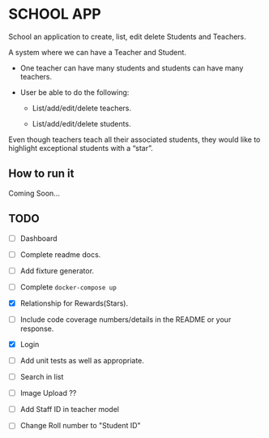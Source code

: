 # SCHOOL APP


School an application to create, list, edit delete Students and Teachers.

A system where we can have a Teacher and Student. 

- One teacher can have many students and students can have many teachers.

- User be able to do the following:

  - List/add/edit/delete teachers.

  - List/add/edit/delete students.


Even though teachers teach all their associated students, they would like to 
highlight exceptional students with a “star”.


## How to run it
Coming Soon...


## TODO

- [ ] Dashboard
- [ ] Complete readme docs.
- [ ] Add fixture generator.
- [ ] Complete `docker-compose up`
- [x] Relationship for Rewards(Stars).
- [ ] Include code coverage numbers/details in the README or your response.
- [x] Login
- [ ] Add unit tests as well as appropriate. 
- [ ] Search in list
- [ ] Image Upload ??
- [ ] Add Staff ID in teacher model
- [ ] Change Roll number to "Student ID"




